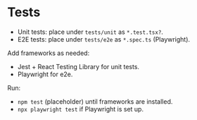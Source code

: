 # Tests

- Unit tests: place under `tests/unit` as `*.test.tsx?`.
- E2E tests: place under `tests/e2e` as `*.spec.ts` (Playwright).

Add frameworks as needed:
- Jest + React Testing Library for unit tests.
- Playwright for e2e.

Run:
- `npm test` (placeholder) until frameworks are installed.
- `npx playwright test` if Playwright is set up.
